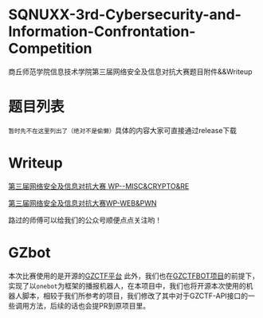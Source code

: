 # SQNUXX-3rd-Cybersecurity-and-Information-Confrontation-Competition
商丘师范学院信息技术学院第三届网络安全及信息对抗大赛题目附件&amp;&amp;Writeup

# 题目列表
`暂时先不在这里列出了（绝对不是偷懒）`具体的内容大家可直接通过release下载




# Writeup

[第三届网络安全及信息对抗大赛 WP--MISC&CRYPTO&RE](https://mp.weixin.qq.com/s/KAMv-YqIg4ikI0M_73tAXw)

[第三届网络安全及信息对抗大赛WP-WEB&PWN](https://mp.weixin.qq.com/s/LF02JFZjIFbknxwjiWDylA)

路过的师傅可以给我们的公众号顺便点点关注哟！


# GZbot
本次比赛使用的是开源的[GZCTF平台](https://github.com/GZTimeWalker/GZCTF)
此外，我们也在[GZCTFBOT项目](https://github.com/CTF-Archives/GZCTFBOT)的前提下，实现了以`onebot`为框架的播报机器人，在本项目中，我们也将开源本次使用的机器人脚本，相较于我们所参考的项目，我们修改了其中对于GZCTF-API接口的一些调用方法，后续的话也会提PR到原项目里。